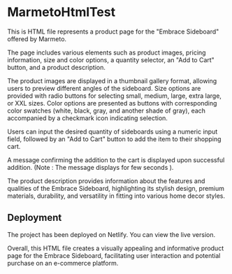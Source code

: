 # MarmetoHtmlTest
This is HTML file represents a product page for the "Embrace Sideboard" offered by Marmeto.

The page includes various elements such as product images, pricing information, size and color options, a quantity selector, an "Add to Cart" button, and a product description.

The product images are displayed in a thumbnail gallery format, allowing users to preview different angles of the sideboard. Size options are provided with radio buttons for selecting small, medium, large, extra large, or XXL sizes. Color options are presented as buttons with corresponding color swatches (white, black, gray, and another shade of gray), each accompanied by a checkmark icon indicating selection.

Users can input the desired quantity of sideboards using a numeric input field, followed by an "Add to Cart" button to add the item to their shopping cart.

A message confirming the addition to the cart is displayed upon successful addition.
(Note : The message displays for few seconds ).

The product description provides information about the features and qualities of the Embrace Sideboard, highlighting its stylish design, premium materials, durability, and versatility in fitting into various home decor styles.

## Deployment

The project has been deployed on Netlify. You can view the live version.

Overall, this HTML file creates a visually appealing and informative product page for the Embrace Sideboard, facilitating user interaction and potential purchase on an e-commerce platform.
